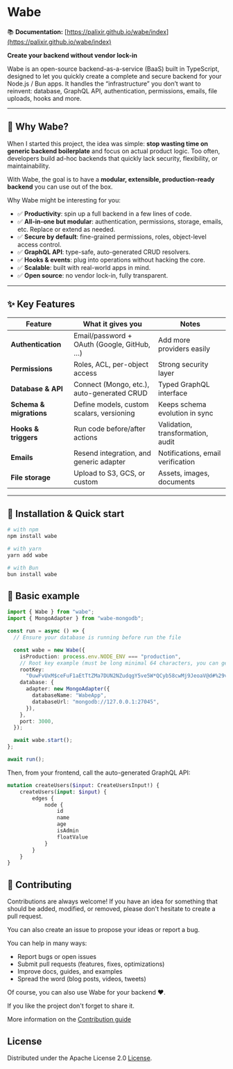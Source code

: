 # Wabe

📚 **Documentation:** [https://palixir.github.io/wabe/index](https://palixir.github.io/wabe/index)

**Create your backend without vendor lock-in**

Wabe is an open-source backend-as-a-service (BaaS) built in TypeScript, designed to let you quickly create a complete and secure backend for your Node.js / Bun apps.
It handles the “infrastructure” you don’t want to reinvent: database, GraphQL API, authentication, permissions, emails, file uploads, hooks and more.

---

## 🧭 Why Wabe?

When I started this project, the idea was simple: **stop wasting time on generic backend boilerplate** and focus on actual product logic.
Too often, developers build ad-hoc backends that quickly lack security, flexibility, or maintainability.

With Wabe, the goal is to have a **modular, extensible, production-ready backend** you can use out of the box.

Why Wabe might be interesting for you:

- ✅ **Productivity**: spin up a full backend in a few lines of code.
- ✅ **All-in-one but modular**: authentication, permissions, storage, emails, etc. Replace or extend as needed.
- ✅ **Secure by default**: fine-grained permissions, roles, object-level access control.
- ✅ **GraphQL API**: type-safe, auto-generated CRUD resolvers.
- ✅ **Hooks & events**: plug into operations without hacking the core.
- ✅ **Scalable**: built with real-world apps in mind.
- ✅ **Open source**: no vendor lock-in, fully transparent.

---

## ✨ Key Features

| Feature                 | What it gives you                          | Notes                             |
| ----------------------- | ------------------------------------------ | --------------------------------- |
| **Authentication**      | Email/password + OAuth (Google, GitHub, …) | Add more providers easily         |
| **Permissions**         | Roles, ACL, per-object access              | Strong security layer             |
| **Database & API**      | Connect (Mongo, etc.), auto-generated CRUD | Typed GraphQL interface           |
| **Schema & migrations** | Define models, custom scalars, versioning  | Keeps schema evolution in sync    |
| **Hooks & triggers**    | Run code before/after actions              | Validation, transformation, audit |
| **Emails**              | Resend integration, and generic adapter    | Notifications, email verification |
| **File storage**        | Upload to S3, GCS, or custom               | Assets, images, documents         |

---

## 🚀 Installation & Quick start

```bash
# with npm
npm install wabe

# with yarn
yarn add wabe

# with Bun
bun install wabe
```

## 🎯 Basic example

```ts
import { Wabe } from "wabe";
import { MongoAdapter } from "wabe-mongodb";

const run = async () => {
  // Ensure your database is running before run the file

  const wabe = new Wabe({
    isProduction: process.env.NODE_ENV === "production",
    // Root key example (must be long minimal 64 characters, you can generate it online)
    rootKey:
      "0uwFvUxM$ceFuF1aEtTtZMa7DUN2NZudqgY5ve5W*QCyb58cwMj9JeoaV@d#%29v&aJzswuudVU1%nAT+rxS0Bh&OkgBYc0PH18*",
    database: {
      adapter: new MongoAdapter({
        databaseName: "WabeApp",
        databaseUrl: "mongodb://127.0.0.1:27045",
      }),
    },
    port: 3000,
  });

  await wabe.start();
};

await run();
```

Then, from your frontend, call the auto-generated GraphQL API:

```GraphQL
mutation createUsers($input: CreateUsersInput!) {
	createUsers(input: $input) {
		edges {
			node {
				id
				name
				age
				isAdmin
				floatValue
			}
		}
	}
}
```

## 🌱 Contributing

Contributions are always welcome! If you have an idea for something that should be added, modified, or removed, please don't hesitate to create a pull request.

You can also create an issue to propose your ideas or report a bug.

You can help in many ways:

- Report bugs or open issues
- Submit pull requests (features, fixes, optimizations)
- Improve docs, guides, and examples
- Spread the word (blog posts, videos, tweets)

Of course, you can also use Wabe for your backend ❤️.

If you like the project don't forget to share it.

More information on the [Contribution guide](https://github.com/palixir/wabe/blob/main/CONTRIBUTING.md)

## License

Distributed under the Apache License 2.0 [License](https://github.com/palixir/wabe/blob/main/LICENSE).
